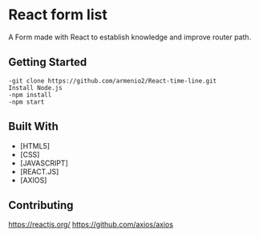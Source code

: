 # React form list

A Form made with React to establish knowledge and improve router path.

## Getting Started

```
-git clone https://github.com/armenio2/React-time-line.git
Install Node.js
-npm install
-npm start
```

## Built With

* [HTML5]
* [CSS]
* [JAVASCRIPT]
* [REACT.JS]
* [AXIOS]

## Contributing

https://reactjs.org/
https://github.com/axios/axios

